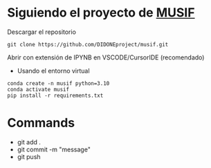 # Siguiendo el proyecto de [MUSIF](https://github.com/DIDONEproject/musif)

Descargar el repositorio
```
git clone https://github.com/DIDONEproject/musif.git
```
Abrir con extensión de IPYNB en VSCODE/CursorIDE (recomendado)

- Usando el entorno virtual
```
conda create -n musif python=3.10
conda activate musif
pip install -r requirements.txt
```


# Commands
- git add .
- git commit -m "message"
- git push